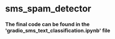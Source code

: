 # sms_spam_detector
### The final code can be found in the 'gradio_sms_text_classification.ipynb' file
